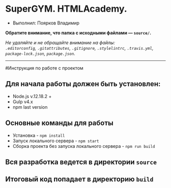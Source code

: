 # SuperGYM. HTMLAcademy.
 
* Выполнил: Поярков Владимир

**Обратите внимание, что папка с исходными файлами — `source/`.**

_Не удаляйте и не обращайте внимание на файлы:_<br>
_`.editorconfig`, `.gitattributes`, `.gitignore`, `.stylelintrc`, `.travis.yml`, `package-lock.json`, `package.json`._

---

#Инструкция по работе с проектом

## Для начала работы должен быть установлен:
* Node.js v.12.18.2 +
* Gulp v4.x
* npm last version

## Основные команды для работы
* Установка - `npm install`
* Запуск локального сервера - `npm start`
* Сборка проекта без запуска локального сервера - `npm run build`


## Вся разработка ведется в директории `source`
## Итоговый код попадает в директорию `build`
